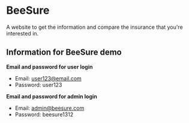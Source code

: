 # BeeSure
A website to get the information and compare the insurance that you're interested in.

## Information for BeeSure demo
**Email and password for user login**
* Email: user123@email.com
* Password: user123

**Email and password for admin login**
* Email: admin@beesure.com
* Password: beesure1312
